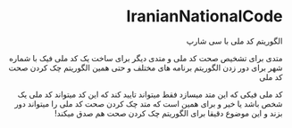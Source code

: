 <div dir="rtl">

  # IranianNationalCode
الگوریتم کد ملی با سی شارپ

 متدی برای تشخیص صحت کد ملی و متدی دیگر برای ساخت یک کد ملی فیک با شماره شهر برای دور زدن الگوریتم برنامه های مختلف و حتی همین الگوریتم چک کردن صحت کد ملی
  
  کد ملی فیکی که این متد میسازد فقط میتواند تایید کند که این کد میتواند کد ملی یک شخص باشد یا خیر و برای همین است که متد چک کردن صحت کد ملی را میتواند دور بزند و این موضوع دقیقا برای الگوریتم چک کردن صحت هم صدق میکند!
  
</div>

